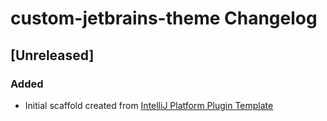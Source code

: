 <!-- Keep a Changelog guide -> https://keepachangelog.com -->

# custom-jetbrains-theme Changelog

## [Unreleased]
### Added
- Initial scaffold created from [IntelliJ Platform Plugin Template](https://github.com/JetBrains/intellij-platform-plugin-template)
